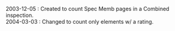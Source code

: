 2003-12-05 : Created to count Spec Memb pages in a Combined inspection.  2004-03-03 : Changed to count only elements w/ a rating.